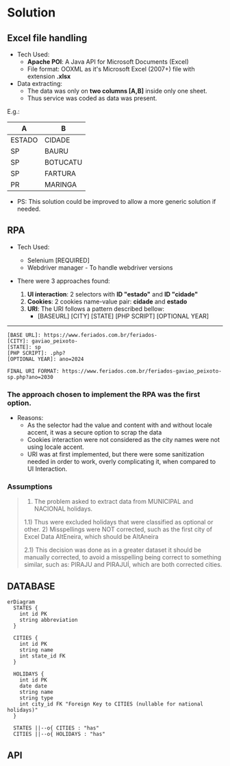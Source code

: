 # Solution

## Excel file handling
- Tech Used:
  - <strong>Apache POI</strong>: A Java API for Microsoft Documents (Excel)
  - File format: OOXML as it's Microsoft Excel (2007+) file with extension <strong>.xlsx</strong>
- Data extracting:
    - The data was only on <strong>two columns [A,B]</strong> inside only one sheet.
    - Thus service was coded as data was present.

E.g.:

|   A    |     B    |
|--------|----------|
| ESTADO | CIDADE   |
| SP     | BAURU    |
| SP     | BOTUCATU |
| SP     | FARTURA  |
| PR     | MARINGA  |

- PS: This solution could be improved to allow a more generic solution if needed.

## RPA
- Tech Used:
  - Selenium [REQUIRED]
  - Webdriver manager - To handle webdriver versions

- There were 3 approaches found:
  1. <strong>UI interaction</strong>: 2 selectors with <strong>ID "estado"</strong> and <strong>ID "cidade"</strong>
  2. <strong>Cookies</strong>: 2 cookies name-value pair: <strong>cidade</strong> and <strong>estado</strong>
  3. <strong>URI</strong>: The URI follows a pattern described bellow:
     - [BASEURL] [CITY] [STATE] [PHP SCRIPT] [OPTIONAL YEAR]
---
    [BASE URL]: https://www.feriados.com.br/feriados-
    [CITY]: gaviao_peixoto-
    [STATE]: sp
    [PHP SCRIPT]: .php?
    [OPTIONAL YEAR]: ano=2024

    FINAL URI FORMAT: https://www.feriados.com.br/feriados-gaviao_peixoto-sp.php?ano=2030

### The approach chosen to implement the RPA was the first option.
- Reasons:
  - As the selector had the value and content with and without locale accent, it was a secure option to scrap the data
  - Cookies interaction were not considered as the city names were not using locale accent.
  - URI was at first implemented, but there were some sanitization needed in order to work, overly complicating it, when compared to UI Interaction.

### Assumptions
> 1) The problem asked to extract data from MUNICIPAL and NACIONAL holidays. 
>
>   1.1) Thus were excluded holidays that were classified as optional or other.
> 2) Misspellings were NOT corrected, such as the first city of Excel Data AltEneira, which should be AltAneira
>
>   2.1) This decision was done as in a greater dataset it should be manually corrected, to avoid a misspelling being correct to something similar, such as: PIRAJU and PIRAJUÍ, which are both corrected cities.


## DATABASE

```mermaid
erDiagram
  STATES {
    int id PK
    string abbreviation
  }

  CITIES {
    int id PK
    string name
    int state_id FK
  }

  HOLIDAYS {
    int id PK
    date date
    string name
    string type
    int city_id FK "Foreign Key to CITIES (nullable for national holidays)"
  }

  STATES ||--o{ CITIES : "has"
  CITIES ||--o{ HOLIDAYS : "has"
```

## API